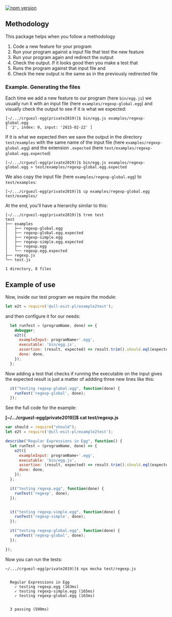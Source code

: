 [![npm version](https://badge.fury.io/js/%40ull-esit-pl%2Fexample2test.svg)](https://badge.fury.io/js/%40ull-esit-pl%2Fexample2test)


## Methodology

This package helps when you follow a methodology

1. Code a new feature for your program
2. Run your program against a input file that test the new feature
2. Run your program again and redirect the output 
3. Check the output. If it looks good then you make a test that 
  1. Runs the program against that input file and 
  2. Check the new output is the same as in the previously redirected file


### Example. Generating the files

Each time we add a new feature to our program (here `bin/egg.js`) we usually run it with an input file (here 
`examples/regexp-global.egg`) and visually check the output to see if it is what we expected:

```
[~/.../crguezl-egg(private2019)]$ bin/egg.js examples/regexp-global.egg
[ '2', index: 0, input: '2015-02-22' ]
```

If it is what we expected then we save the output in  the directory `test/examples` with
the same name of the input file (here `examples/regexp-global.egg`) and the extension `.expected`
(here `test/examples/regexp-global.egg.expected`)

```
[~/.../crguezl-egg(private2019)]$ bin/egg.js examples/regexp-global.egg > test/examples/regexp-global.egg.expected
```

We also copy the input file (here `examples/regexp-global.egg`) to `test/examples`:

```
[~/.../crguezl-egg(private2019)]$ cp examples/regexp-global.egg test/examples/
```

At the end, you'll have a hierarchy similar to this:

```
[~/.../crguezl-egg(private2019)]$ tree test
test
├── examples
│   ├── regexp-global.egg
│   ├── regexp-global.egg.expected
│   ├── regexp-simple.egg
│   ├── regexp-simple.egg.expected
│   ├── regexp.egg
│   └── regexp.egg.expected
├── regexp.js
└── test.js

1 directory, 8 files
```

## Example of use

Now, inside our test program we require the module:

```js
let e2t = require('@ull-esit-pl/example2test');
```

and then configure it for our needs:

```js
  let runTest = (programName, done) => {
    debugger;
    e2t({
      exampleInput: programName+'.egg', 
      executable: 'bin/egg.js', 
      assertion: (result, expected) => result.trim().should.eql(expected.trim()),
      done: done, 
    });
  };
``` 

Now adding a test that checks if running the executable on the input gives the expected result is just
a matter of addding three new lines like this:

```js
  it("testing regexp-global.egg", function(done) {
    runTest('regexp-global', done);
  });
```

See the full code for the example:

**[~/.../crguezl-egg(private2019)]$ cat test/regexp.js**

```js
var should = require("should");
let e2t = require('@ull-esit-pl/example2test');

describe("Regular Expressions in Egg", function() {
  let runTest = (programName, done) => {
    e2t({
      exampleInput: programName+'.egg', 
      executable: 'bin/egg.js', 
      assertion: (result, expected) => result.trim().should.eql(expected.trim()),
      done: done, 
    });
  };

  it("testing regexp.egg", function(done) {
    runTest('regexp', done);
  });


  it("testing regexp-simple.egg", function(done) {
    runTest('regexp-simple', done);
  });

  it("testing regexp-global.egg", function(done) {
    runTest('regexp-global', done);
  });

});
```

Now you can run the tests:

```
~/.../crguezl-egg(private2019)]$ npx mocha test/regexp.js 


  Regular Expressions in Egg
    ✓ testing regexp.egg (163ms)
    ✓ testing regexp-simple.egg (165ms)
    ✓ testing regexp-global.egg (163ms)


  3 passing (500ms)
```
